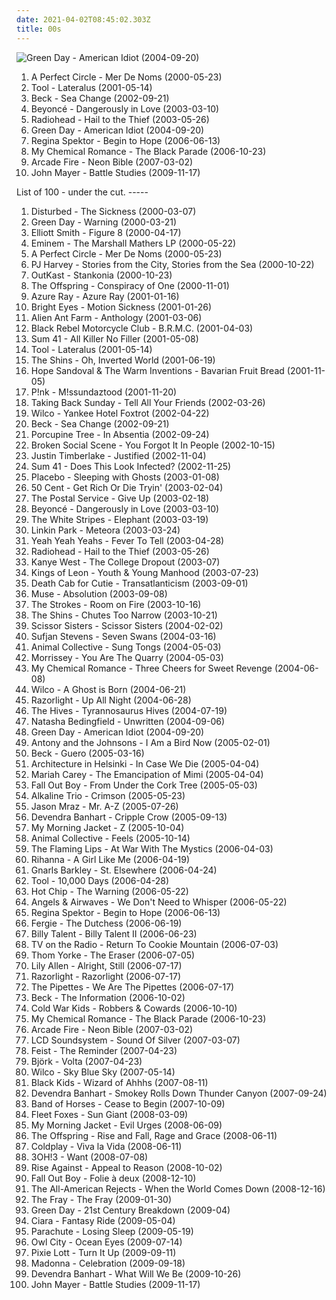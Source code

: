 ```yaml
---
date: 2021-04-02T08:45:02.303Z
title: 00s
---
```

![Green Day - American Idiot (2004-09-20)](http://coverartarchive.org/release/111fa0e4-567f-4b5f-a206-78f5e01de265/4783126212-500.jpg "Green Day - American Idiot (2004-09-20)")
<ol>
<li data-cover="http://coverartarchive.org/release/e5c49bf1-925b-32e2-9ac3-c4084f875376/10015661298-500.jpg" data-tags="alternative rock, rock, progressive rock">A Perfect Circle - Mer De Noms (2000-05-23)</li>
<li data-cover="http://coverartarchive.org/release/a2e824b6-7b14-32ef-b990-482b53291f93/11473182115-500.jpg" data-tags="progressive metal, progressive rock">Tool - Lateralus (2001-05-14)</li>
<li data-cover="https://via.placeholder.com/150" data-tags="singer-songwriter, 2002, acoustic, beck">Beck - Sea Change (2002-09-21)</li>
<li data-cover="https://via.placeholder.com/150" data-tags="rnb">Beyoncé - Dangerously in Love (2003-03-10)</li>
<li data-cover="https://via.placeholder.com/150" data-tags="alternative rock, alternative, 2003">Radiohead - Hail to the Thief (2003-05-26)</li>
<li data-cover="http://coverartarchive.org/release/111fa0e4-567f-4b5f-a206-78f5e01de265/4783126212-500.jpg" data-tags="punk rock, punk, rock, green day">Green Day - American Idiot (2004-09-20)</li>
<li data-cover="https://via.placeholder.com/150" data-tags="female vocalists, indie, singer-songwriter">Regina Spektor - Begin to Hope (2006-06-13)</li>
<li data-cover="http://coverartarchive.org/release/b4eaadb3-b924-4fa3-8d6e-7fd016a86192/2293475396-500.jpg" data-tags="rock, emo, alternative, punk rock, alternative rock">My Chemical Romance - The Black Parade (2006-10-23)</li>
<li data-cover="https://via.placeholder.com/150" data-tags="2007, indie rock, indie">Arcade Fire - Neon Bible (2007-03-02)</li>
<li data-cover="https://via.placeholder.com/150" data-tags="pop, 2009">John Mayer - Battle Studies (2009-11-17)</li>
</ol>
List of 100 - under the cut.
<!-- more -->
-----
<ol>
<li data-cover="http://coverartarchive.org/release/c3148be2-5622-4ba9-80a7-33ed1f6b9347/7626739846-500.jpg" data-tags="metal, nu metal, alternative metal, disturbed">
Disturbed - The Sickness (2000-03-07)
</li>
<li data-cover="http://coverartarchive.org/release/ccb4be41-f6d1-435d-8e9e-7d8459fa40cb/11551221768-500.jpg" data-tags="punk rock, pop punk, rock">
Green Day - Warning (2000-03-21)
</li>
<li data-cover="https://via.placeholder.com/150" data-tags="singer-songwriter, indie">
Elliott Smith - Figure 8 (2000-04-17)
</li>
<li data-cover="https://via.placeholder.com/150" data-tags="rap">
Eminem - The Marshall Mathers LP (2000-05-22)
</li>
<li data-cover="http://coverartarchive.org/release/e5c49bf1-925b-32e2-9ac3-c4084f875376/10015661298-500.jpg" data-tags="alternative rock, rock, progressive rock">
A Perfect Circle - Mer De Noms (2000-05-23)
</li>
<li data-cover="https://via.placeholder.com/150" data-tags="alternative rock, rock">
PJ Harvey - Stories from the City, Stories from the Sea (2000-10-22)
</li>
<li data-cover="https://via.placeholder.com/150" data-tags="hip-hop, 2000">
OutKast - Stankonia (2000-10-23)
</li>
<li data-cover="https://via.placeholder.com/150" data-tags="punk rock, punk">
The Offspring - Conspiracy of One (2000-11-01)
</li>
<li data-cover="https://via.placeholder.com/150" data-tags="female vocalists, 00s">
Azure Ray - Azure Ray (2001-01-16)
</li>
<li data-cover="https://via.placeholder.com/150" data-tags="live, 2005, singer-songwriter">
Bright Eyes - Motion Sickness (2001-01-26)
</li>
<li data-cover="http://coverartarchive.org/release/e00e40a3-5ed5-4ed3-9c22-0a8ff4119bdf/10210180067-500.jpg" data-tags="alternative rock, rock, alternative, alternative metal">
Alien Ant Farm - Anthology (2001-03-06)
</li>
<li data-cover="https://via.placeholder.com/150" data-tags="rock, 2001">
Black Rebel Motorcycle Club - B.R.M.C. (2001-04-03)
</li>
<li data-cover="http://coverartarchive.org/release/6a7d6779-7337-4ae4-90ab-0c5f4f1bb26e/10159748633-500.jpg" data-tags="punk rock, punk, pop punk, rock">
Sum 41 - All Killer No Filler (2001-05-08)
</li>
<li data-cover="http://coverartarchive.org/release/a2e824b6-7b14-32ef-b990-482b53291f93/11473182115-500.jpg" data-tags="progressive metal, progressive rock">
Tool - Lateralus (2001-05-14)
</li>
<li data-cover="https://via.placeholder.com/150" data-tags="indie">
The Shins - Oh, Inverted World (2001-06-19)
</li>
<li data-cover="https://via.placeholder.com/150" data-tags="female vocalists, 2001, folk, dream pop">
Hope Sandoval & The Warm Inventions - Bavarian Fruit Bread (2001-11-05)
</li>
<li data-cover="https://via.placeholder.com/150" data-tags="pop, 2001">
P!nk - M!ssundaztood (2001-11-20)
</li>
<li data-cover="https://via.placeholder.com/150" data-tags="emo, taking back sunday, rock">
Taking Back Sunday - Tell All Your Friends (2002-03-26)
</li>
<li data-cover="https://via.placeholder.com/150" data-tags="2002, indie, alt-country">
Wilco - Yankee Hotel Foxtrot (2002-04-22)
</li>
<li data-cover="https://via.placeholder.com/150" data-tags="singer-songwriter, 2002, acoustic, beck">
Beck - Sea Change (2002-09-21)
</li>
<li data-cover="http://coverartarchive.org/release/a90062eb-b2bb-3c39-9291-4684605a9313/19099262755-500.jpg" data-tags="progressive rock">
Porcupine Tree - In Absentia (2002-09-24)
</li>
<li data-cover="https://via.placeholder.com/150" data-tags="indie, indie rock, 2002">
Broken Social Scene - You Forgot It In People (2002-10-15)
</li>
<li data-cover="https://via.placeholder.com/150" data-tags="pop">
Justin Timberlake - Justified (2002-11-04)
</li>
<li data-cover="http://coverartarchive.org/release/29911ee4-301b-4192-924e-24db9e973227/15248581026-500.jpg" data-tags="punk rock">
Sum 41 - Does This Look Infected? (2002-11-25)
</li>
<li data-cover="https://via.placeholder.com/150" data-tags="alternative rock">
Placebo - Sleeping with Ghosts (2003-01-08)
</li>
<li data-cover="https://via.placeholder.com/150" data-tags="rap, hip-hop, 50 cent">
50 Cent - Get Rich Or Die Tryin' (2003-02-04)
</li>
<li data-cover="https://via.placeholder.com/150" data-tags="indie, electronic">
The Postal Service - Give Up (2003-02-18)
</li>
<li data-cover="https://via.placeholder.com/150" data-tags="rnb">
Beyoncé - Dangerously in Love (2003-03-10)
</li>
<li data-cover="https://via.placeholder.com/150" data-tags="rock">
The White Stripes - Elephant (2003-03-19)
</li>
<li data-cover="https://via.placeholder.com/150" data-tags="nu metal, rock, linkin park">
Linkin Park - Meteora (2003-03-24)
</li>
<li data-cover="https://via.placeholder.com/150" data-tags="indie rock, indie, rock">
Yeah Yeah Yeahs - Fever To Tell (2003-04-28)
</li>
<li data-cover="https://via.placeholder.com/150" data-tags="alternative rock, alternative, 2003">
Radiohead - Hail to the Thief (2003-05-26)
</li>
<li data-cover="https://via.placeholder.com/150" data-tags="hip-hop, rap, 2004, hip hop">
Kanye West - The College Dropout (2003-07)
</li>
<li data-cover="https://via.placeholder.com/150" data-tags="rock, alternative rock, indie rock">
Kings of Leon - Youth & Young Manhood (2003-07-23)
</li>
<li data-cover="https://via.placeholder.com/150" data-tags="indie, indie rock, indie pop">
Death Cab for Cutie - Transatlanticism (2003-09-01)
</li>
<li data-cover="https://via.placeholder.com/150" data-tags="alternative rock">
Muse - Absolution (2003-09-08)
</li>
<li data-cover="https://via.placeholder.com/150" data-tags="indie rock, rock">
The Strokes - Room on Fire (2003-10-16)
</li>
<li data-cover="https://via.placeholder.com/150" data-tags="indie, indie rock, the shins">
The Shins - Chutes Too Narrow (2003-10-21)
</li>
<li data-cover="https://via.placeholder.com/150" data-tags="pop, electronic, dance">
Scissor Sisters - Scissor Sisters (2004-02-02)
</li>
<li data-cover="https://via.placeholder.com/150" data-tags="indie, folk, 2004">
Sufjan Stevens - Seven Swans (2004-03-16)
</li>
<li data-cover="https://via.placeholder.com/150" data-tags="experimental, 2004, freak folk">
Animal Collective - Sung Tongs (2004-05-03)
</li>
<li data-cover="https://via.placeholder.com/150" data-tags="2004, alternative, morrissey">
Morrissey - You Are The Quarry (2004-05-03)
</li>
<li data-cover="http://coverartarchive.org/release/9108adbb-b065-408b-9f59-c1af1f4a241a/11144521161-500.jpg" data-tags="rock, emo, alternative, punk, my chemical romance">
My Chemical Romance - Three Cheers for Sweet Revenge (2004-06-08)
</li>
<li data-cover="https://via.placeholder.com/150" data-tags="2004">
Wilco - A Ghost is Born (2004-06-21)
</li>
<li data-cover="https://via.placeholder.com/150" data-tags="2004, indie rock, indie, british">
Razorlight - Up All Night (2004-06-28)
</li>
<li data-cover="http://coverartarchive.org/release/c50d3d01-3f3a-3685-9ad6-58d7942a31be/3374165987-500.jpg" data-tags="garage rock, 2004, punk, rock, punk rock">
The Hives - Tyrannosaurus Hives (2004-07-19)
</li>
<li data-cover="https://via.placeholder.com/150" data-tags="pop">
Natasha Bedingfield - Unwritten (2004-09-06)
</li>
<li data-cover="http://coverartarchive.org/release/111fa0e4-567f-4b5f-a206-78f5e01de265/4783126212-500.jpg" data-tags="punk rock, punk, rock, green day">
Green Day - American Idiot (2004-09-20)
</li>
<li data-cover="https://via.placeholder.com/150" data-tags="2005, singer-songwriter, 00s">
Antony and the Johnsons - I Am a Bird Now (2005-02-01)
</li>
<li data-cover="https://via.placeholder.com/150" data-tags="alternative, beck">
Beck - Guero (2005-03-16)
</li>
<li data-cover="https://via.placeholder.com/150" data-tags="indie pop">
Architecture in Helsinki - In Case We Die (2005-04-04)
</li>
<li data-cover="https://via.placeholder.com/150" data-tags="rnb, pop, mariah carey, female vocalists">
Mariah Carey - The Emancipation of Mimi (2005-04-04)
</li>
<li data-cover="http://coverartarchive.org/release/876e5c90-4dfa-3b2c-aa9e-37c8c94a23b8/1236750855-500.jpg" data-tags="rock, pop punk, punk, fall out boy, emo">
Fall Out Boy - From Under the Cork Tree (2005-05-03)
</li>
<li data-cover="http://coverartarchive.org/release/7dfe419a-c40e-48d1-afb1-a40630935119/9192690317-500.jpg" data-tags="rock, punk, alternative, punk rock, emo">
Alkaline Trio - Crimson (2005-05-23)
</li>
<li data-cover="https://via.placeholder.com/150" data-tags="pop, singer-songwriter">
Jason Mraz - Mr. A-Z (2005-07-26)
</li>
<li data-cover="https://via.placeholder.com/150" data-tags="folk">
Devendra Banhart - Cripple Crow (2005-09-13)
</li>
<li data-cover="https://via.placeholder.com/150" data-tags="2005, indie, indie rock">
My Morning Jacket - Z (2005-10-04)
</li>
<li data-cover="https://via.placeholder.com/150" data-tags="experimental, 2005, indie">
Animal Collective - Feels (2005-10-14)
</li>
<li data-cover="https://via.placeholder.com/150" data-tags="2006">
The Flaming Lips - At War With The Mystics (2006-04-03)
</li>
<li data-cover="https://via.placeholder.com/150" data-tags="pop, rnb, rihanna">
Rihanna - A Girl Like Me (2006-04-19)
</li>
<li data-cover="https://via.placeholder.com/150" data-tags="funk, soul, 2006">
Gnarls Barkley - St. Elsewhere (2006-04-24)
</li>
<li data-cover="http://coverartarchive.org/release/a6988593-a2d7-35db-862a-efee729fa467/5234004130-500.jpg" data-tags="progressive metal, progressive rock">
Tool - 10,000 Days (2006-04-28)
</li>
<li data-cover="https://img.discogs.com/e756_vlNIxmEQcAUVNC4fjsY1cE=/fit-in/550x547/filters:strip_icc():format(jpeg):mode_rgb():quality(90)/discogs-images/R-1165966-1199992662.jpeg.jpg" data-tags="electronic">
Hot Chip - The Warning (2006-05-22)
</li>
<li data-cover="http://coverartarchive.org/release/e2e513ef-b507-4319-9cb1-0f8be3cd561e/4563170382-500.jpg" data-tags="alternative rock, rock, 2006, alternative">
Angels & Airwaves - We Don't Need to Whisper (2006-05-22)
</li>
<li data-cover="https://via.placeholder.com/150" data-tags="female vocalists, indie, singer-songwriter">
Regina Spektor - Begin to Hope (2006-06-13)
</li>
<li data-cover="https://via.placeholder.com/150" data-tags="pop">
Fergie - The Dutchess (2006-06-19)
</li>
<li data-cover="https://via.placeholder.com/150" data-tags="punk rock, alternative rock">
Billy Talent - Billy Talent II (2006-06-23)
</li>
<li data-cover="https://via.placeholder.com/150" data-tags="indie rock, indie, 2006">
TV on the Radio - Return To Cookie Mountain (2006-07-03)
</li>
<li data-cover="http://coverartarchive.org/release/c210f11e-7855-4828-a05c-e9670ce4289b/3192389215-500.jpg" data-tags="electronic">
Thom Yorke - The Eraser (2006-07-05)
</li>
<li data-cover="https://via.placeholder.com/150" data-tags="pop">
Lily Allen - Alright, Still (2006-07-17)
</li>
<li data-cover="https://via.placeholder.com/150" data-tags="rock, indie, indie rock, british">
Razorlight - Razorlight (2006-07-17)
</li>
<li data-cover="https://via.placeholder.com/150" data-tags="pop, female vocalists">
The Pipettes - We Are The Pipettes (2006-07-17)
</li>
<li data-cover="https://via.placeholder.com/150" data-tags="alternative, 2006, singer-songwriter">
Beck - The Information (2006-10-02)
</li>
<li data-cover="https://via.placeholder.com/150" data-tags="2006, indie">
Cold War Kids - Robbers & Cowards (2006-10-10)
</li>
<li data-cover="http://coverartarchive.org/release/b4eaadb3-b924-4fa3-8d6e-7fd016a86192/2293475396-500.jpg" data-tags="rock, emo, alternative, punk rock, alternative rock">
My Chemical Romance - The Black Parade (2006-10-23)
</li>
<li data-cover="https://via.placeholder.com/150" data-tags="2007, indie rock, indie">
Arcade Fire - Neon Bible (2007-03-02)
</li>
<li data-cover="https://img.discogs.com/iuOQqNStC3sJ5-dAXbTifFD7gMc=/fit-in/592x600/filters:strip_icc():format(jpeg):mode_rgb():quality(90)/discogs-images/R-1949614-1255264923.jpeg.jpg" data-tags="electronic, 2007">
LCD Soundsystem - Sound Of Silver (2007-03-07)
</li>
<li data-cover="https://via.placeholder.com/150" data-tags="indie, female vocalists, indie pop, female vocalist, pop, alternative, indie rock">
Feist - The Reminder (2007-04-23)
</li>
<li data-cover="http://coverartarchive.org/release/a4ce1772-9009-4720-8adc-6259b5cd387c/23654428073-500.jpg" data-tags="experimental, 2007, electronic, alternative">
Björk - Volta (2007-04-23)
</li>
<li data-cover="https://via.placeholder.com/150" data-tags="2007, indie">
Wilco - Sky Blue Sky (2007-05-14)
</li>
<li data-cover="https://via.placeholder.com/150" data-tags="indie pop, indie">
Black Kids - Wizard of Ahhhs (2007-08-11)
</li>
<li data-cover="https://via.placeholder.com/150" data-tags="singer-songwriter, 2007, indie">
Devendra Banhart - Smokey Rolls Down Thunder Canyon (2007-09-24)
</li>
<li data-cover="https://via.placeholder.com/150" data-tags="2007, indie rock">
Band of Horses - Cease to Begin (2007-10-09)
</li>
<li data-cover="https://via.placeholder.com/150" data-tags="2008">
Fleet Foxes - Sun Giant (2008-03-09)
</li>
<li data-cover="https://via.placeholder.com/150" data-tags="00s, indie rock">
My Morning Jacket - Evil Urges (2008-06-09)
</li>
<li data-cover="https://via.placeholder.com/150" data-tags="punk rock">
The Offspring - Rise and Fall, Rage and Grace (2008-06-11)
</li>
<li data-cover="https://via.placeholder.com/150" data-tags="alternative, britpop">
Coldplay - Viva la Vida (2008-06-11)
</li>
<li data-cover="http://coverartarchive.org/release/584f51e9-9042-4913-8496-22af8a613d69/1119760639-500.jpg" data-tags="electronic">
3OH!3 - Want (2008-07-08)
</li>
<li data-cover="https://via.placeholder.com/150" data-tags="punk rock, melodic hardcore, punk">
Rise Against - Appeal to Reason (2008-10-02)
</li>
<li data-cover="https://via.placeholder.com/150" data-tags="pop punk, 2008">
Fall Out Boy - Folie à deux (2008-12-10)
</li>
<li data-cover="https://via.placeholder.com/150" data-tags="alternative rock, pop punk">
The All-American Rejects - When the World Comes Down (2008-12-16)
</li>
<li data-cover="https://via.placeholder.com/150" data-tags="rock, alternative rock">
The Fray - The Fray (2009-01-30)
</li>
<li data-cover="http://coverartarchive.org/release/b266af07-7453-4e02-aa7a-c9d00369ec5d/10385344125-500.jpg" data-tags="punk rock, rock, 2009">
Green Day - 21st Century Breakdown (2009-04)
</li>
<li data-cover="https://via.placeholder.com/150" data-tags="female vocalists, pop, ciara">
Ciara - Fantasy Ride (2009-05-04)
</li>
<li data-cover="https://via.placeholder.com/150" data-tags="2009, pop, rock, alternative, alternative rock, piano rock, 00s, 2000s, album, purchased 09, discoverockult, american popular music, purchased 10">
Parachute - Losing Sleep (2009-05-19)
</li>
<li data-cover="http://coverartarchive.org/release/929090e7-d6dd-4b21-9614-01340e98507a/2100348160-500.jpg" data-tags="electronic, owl city">
Owl City - Ocean Eyes (2009-07-14)
</li>
<li data-cover="https://via.placeholder.com/150" data-tags="pop">
Pixie Lott - Turn It Up (2009-09-11)
</li>
<li data-cover="https://via.placeholder.com/150" data-tags="pop, 2009">
Madonna - Celebration (2009-09-18)
</li>
<li data-cover="https://via.placeholder.com/150" data-tags="folk">
Devendra Banhart - What Will We Be (2009-10-26)
</li>
<li data-cover="https://via.placeholder.com/150" data-tags="pop, 2009">
John Mayer - Battle Studies (2009-11-17)
</li>
</ol>